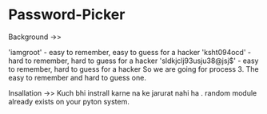 # Password-Picker

Background ->>

'iamgroot' - easy to remember, easy to guess for a hacker
'ksht094ocd' - hard to remember, hard to guess for a hacker
'sldkjclj93usju38@jsj$' - easy to remember, hard to guess for a hacker
So we are going for process 3. The easy to remember and hard to guess one.

Insallation ->>
Kuch bhi instrall karne na ke jarurat nahi ha . random module already exists on your pyton system.
